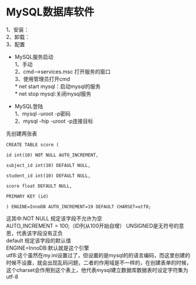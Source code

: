 # MySQL数据库软件  

1、安装：  
2、卸载：  
3、配置  
*  MySQL服务启动   
   1、手动  
   2、cmd-->services.msc 打开服务的窗口  
   3、使用管理员打开cmd  
        * net start mysql：启动mysql的服务   
        * net stop mysql:关闭mysql服务  

* MySQL登陆  
1、mysql -uroot -p密码  
2、mysql -hip -uroot -p连接目标  

先创建两张表  

```
CREATE TABLE score (

id int(10) NOT NULL AUTO_INCREMENT,

subject_id int(10) DEFAULT NULL,

student_id int(10) DEFAULT NULL,

score float DEFAULT NULL,

PRIMARY KEY (id)

) ENGINE=InnoDB AUTO_INCREMENT=19 DEFAULT CHARSET=utf8;
```

这其中:NOT NULL 规定该字段不允许为空  
       AUTO_INCREMENT = 100;（ID列从100开始自增）
       UNSIGNED是无符号的意思，代表该字段没有正负  
       default 规定该字段的默认值  
       ENGINE=InnoDB:默认就是这个引擎  
       utf8:这个虽然在my.ini设置过了，但设置的是mysql的的语言编码，而这里创建的时候不设置，就会出现乱码问题，二者的作用域是不一样的，在创建表单的时候，这个charset会作用到这个表上，他代表mysql建立数据库数据表时设定字符集为utf-8  
